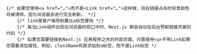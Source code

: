     {/* 如果您使用<a href="…">而不是<Link href="…">这样做，则在链接点击时背景颜色将被清除，因为浏览器会进行完全刷新。 */}
        {/* link是客户端导航要比a标签要快 */}
        {/* 每当Link组件出现在浏览器的视口中时，Next.js 都会自动在后台预取链接页面的代码 */}
        {/* 如果您需要链接到Next.js 应用程序之外的外部页面，只需使用<a>不带Link如果您需要添加属性，例如，className将其添加到a标签，而不是Link标签 */

